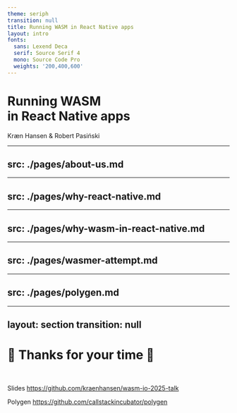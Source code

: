 ```yaml
---
theme: seriph
transition: null
title: Running WASM in React Native apps
layout: intro
fonts:
  sans: Lexend Deca
  serif: Source Serif 4
  mono: Source Code Pro
  weights: '200,400,600'
---
```


# Running WASM<br>in React Native apps

Kræn Hansen & Robert Pasiński

<!--

-->

---
src: ./pages/about-us.md
---

---
src: ./pages/why-react-native.md
---

---
src: ./pages/why-wasm-in-react-native.md
---

---
src: ./pages/wasmer-attempt.md
---

---
src: ./pages/polygen.md
---

---
layout: section
transition: null
---

# 👋 Thanks for your time 💙

<br>

Slides https://github.com/kraenhansen/wasm-io-2025-talk

Polygen https://github.com/callstackincubator/polygen

<!--
 - You can ship WASM for React Native (Still early)
 - What future would you like to see?
Any questions?
-->
